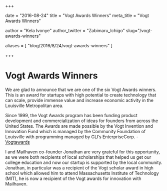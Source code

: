 +++

date = "2016-08-24"
title = "Vogt Awards Winners"
meta_title = "Vogt Awards Winners"

author = "Kela Ivonye"
author_twitter = "Zabimaru_Ichigo"
slug="/vogt-awards-winners"


aliases = [
 "blog/2016/8/24/vogt-awards-winners"
]

+++

# Vogt Awards Winners

We are glad to announce that we are one of the six Vogt Awards winners. This is an award for startups with high potential to create technology that can scale, provide immense value and increase economic activity in the Louisville Metropolitan area.

Since 1999, the Vogt Awards program has been funding product development and commercialization of ideas for founders from across the United States. The Awards are made possible by the Vogt Invention and Innovation Fund which is managed by the Community Foundation of Louisville with programming managed by GLI’s EnterpriseCorp. - [Vogtawards](http://www.vogtawards.com/)

I and Mailhaven co-founder Jonathan are very grateful for this opportunity, as we were both recipients of local scholarships that helped us get our college education and now our startup is supported by the local community. Jonathan, in particular was a recipient of the Vogt scholar award in high school which allowed him to attend Massachusetts Institute of Technology (MIT), he is now a recipient of the Vogt awards for innovation with Mailhaven.
